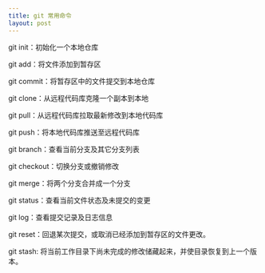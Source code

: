 ```yaml
---
title: git 常用命令
layout: post
---
```


git init：初始化一个本地仓库

git add：将文件添加到暂存区

git commit：将暂存区中的文件提交到本地仓库

git clone：从远程代码库克隆一个副本到本地

git pull：从远程代码库拉取最新修改到本地代码库

git push：将本地代码库推送至远程代码库

git branch：查看当前分支及其它分支列表

git checkout：切换分支或撤销修改

git merge：将两个分支合并成一个分支

git status：查看当前文件状态及未提交的变更

git log：查看提交记录及日志信息

git reset：回退某次提交，或取消已经添加到暂存区的文件更改。

git stash: 将当前工作目录下尚未完成的修改储藏起来，并使目录恢复到上一个版本。
